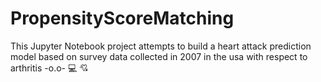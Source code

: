 # PropensityScoreMatching
This Jupyter Notebook project attempts to build a heart attack prediction model based on survey data collected in 2007 in the usa with respect to arthritis -o.o- :computer: :cupid:
